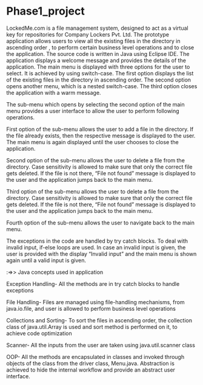 # Phase1_project

LockedMe.com is a file management system, designed to act as a virtual key for repositories for Company Lockers Pvt. Ltd. The prototype application allows users to view all the existing files in the directory in ascending order , to perform certain business level operations and to close the application. The source code is written in Java using Eclipse IDE.
The application displays a welcome message and provides the details of the application. The main menu is displayed with three options for the user to select. It is achieved by using switch-case. The first option displays the list of the existing files in the directory in ascending order. The second option opens another menu, which is a nested switch-case. The third option closes the application with a warm message. 

The sub-menu which opens by selecting the second option of the main menu provides a user interface to allow the user to perform following operations.

First option of the sub-menu allows the user to add a file in the directory. If the file already exists, then the respective message is displayed to the user. The main menu is again displayed until the user chooses to close the application.

Second option of the sub-menu allows the user to delete a file from the directory. Case sensitivity is allowed to make sure that only the correct file gets deleted. If the file is not there, “File not found” message is displayed to the user and the application jumps back to the main menu.

Third option of the sub-menu allows the user to delete a file from the directory. Case sensitivity is allowed to make sure that only the correct file gets deleted. If the file is not there, “File not found” message is displayed to the user and the application jumps back to the main menu.

Fourth option of the sub-menu allows the user to navigate back to the main menu.

The exceptions in the code are handled by try catch blocks. To deal with invalid input, if-else loops are used. In case an invalid input is given, the user is provided with the display “Invalid input” and the main menu is shown again until a valid input is given.

:=>> Java concepts used in application

Exception Handling- All the methods are in try catch blocks to handle exceptions

File Handling- Files are managed using file-handling mechanisms, from java.io.file,  and user is allowed to perform business level operations

Collections and Sorting- To sort the files in ascending order, the collection class of java.util.Array is used and sort method is performed on it, to achieve code optimization

Scanner- All the inputs from the user are taken using java.util.scanner class

OOP- All the methods are encapsulated in classes and invoked through objects of the class from the driver class, Menu.java. Abstraction is achieved to hide the internal workflow and provide an abstract user interface. 
